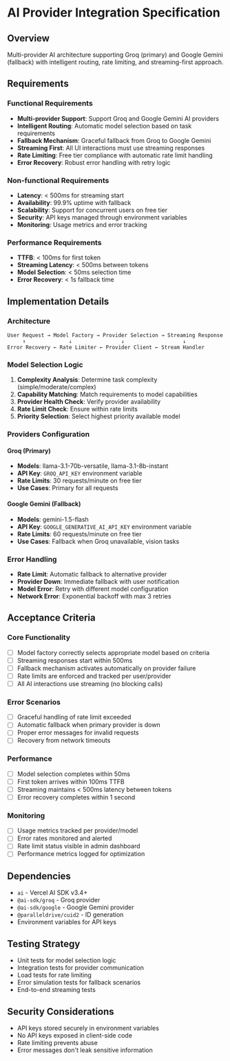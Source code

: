# AI Provider Integration Specification

## Overview
Multi-provider AI architecture supporting Groq (primary) and Google Gemini (fallback) with intelligent routing, rate limiting, and streaming-first approach.

## Requirements

### Functional Requirements
- **Multi-provider Support**: Support Groq and Google Gemini AI providers
- **Intelligent Routing**: Automatic model selection based on task requirements
- **Fallback Mechanism**: Graceful fallback from Groq to Google Gemini
- **Streaming First**: All UI interactions must use streaming responses
- **Rate Limiting**: Free tier compliance with automatic rate limit handling
- **Error Recovery**: Robust error handling with retry logic

### Non-functional Requirements
- **Latency**: < 500ms for streaming start
- **Availability**: 99.9% uptime with fallback
- **Scalability**: Support for concurrent users on free tier
- **Security**: API keys managed through environment variables
- **Monitoring**: Usage metrics and error tracking

### Performance Requirements
- **TTFB**: < 100ms for first token
- **Streaming Latency**: < 500ms between tokens
- **Model Selection**: < 50ms selection time
- **Error Recovery**: < 1s fallback time

## Implementation Details

### Architecture
```
User Request → Model Factory → Provider Selection → Streaming Response
     ↑              ↓                ↓                   ↓
Error Recovery ← Rate Limiter ← Provider Client ← Stream Handler
```

### Model Selection Logic
1. **Complexity Analysis**: Determine task complexity (simple/moderate/complex)
2. **Capability Matching**: Match requirements to model capabilities
3. **Provider Health Check**: Verify provider availability
4. **Rate Limit Check**: Ensure within rate limits
5. **Priority Selection**: Select highest priority available model

### Providers Configuration

#### Groq (Primary)
- **Models**: llama-3.1-70b-versatile, llama-3.1-8b-instant
- **API Key**: `GROQ_API_KEY` environment variable
- **Rate Limits**: 30 requests/minute on free tier
- **Use Cases**: Primary for all requests

#### Google Gemini (Fallback)  
- **Models**: gemini-1.5-flash
- **API Key**: `GOOGLE_GENERATIVE_AI_API_KEY` environment variable
- **Rate Limits**: 60 requests/minute on free tier
- **Use Cases**: Fallback when Groq unavailable, vision tasks

### Error Handling
- **Rate Limit**: Automatic fallback to alternative provider
- **Provider Down**: Immediate fallback with user notification
- **Model Error**: Retry with different model configuration
- **Network Error**: Exponential backoff with max 3 retries

## Acceptance Criteria

### Core Functionality
- [ ] Model factory correctly selects appropriate model based on criteria
- [ ] Streaming responses start within 500ms
- [ ] Fallback mechanism activates automatically on provider failure
- [ ] Rate limits are enforced and tracked per user/provider
- [ ] All AI interactions use streaming (no blocking calls)

### Error Scenarios
- [ ] Graceful handling of rate limit exceeded
- [ ] Automatic fallback when primary provider is down
- [ ] Proper error messages for invalid requests
- [ ] Recovery from network timeouts

### Performance
- [ ] Model selection completes within 50ms
- [ ] First token arrives within 100ms TTFB
- [ ] Streaming maintains < 500ms latency between tokens
- [ ] Error recovery completes within 1 second

### Monitoring
- [ ] Usage metrics tracked per provider/model
- [ ] Error rates monitored and alerted
- [ ] Rate limit status visible in admin dashboard
- [ ] Performance metrics logged for optimization

## Dependencies
- `ai` - Vercel AI SDK v3.4+
- `@ai-sdk/groq` - Groq provider
- `@ai-sdk/google` - Google Gemini provider
- `@paralleldrive/cuid2` - ID generation
- Environment variables for API keys

## Testing Strategy
- Unit tests for model selection logic
- Integration tests for provider communication
- Load tests for rate limiting
- Error simulation tests for fallback scenarios
- End-to-end streaming tests

## Security Considerations
- API keys stored securely in environment variables
- No API keys exposed in client-side code
- Rate limiting prevents abuse
- Error messages don't leak sensitive information